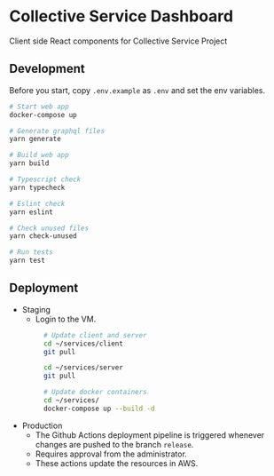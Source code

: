 # Collective Service Dashboard

Client side React components for Collective Service Project

## Development

Before you start, copy `.env.example` as `.env` and set the env variables.

```bash
# Start web app
docker-compose up
```

```bash
# Generate graphql files
yarn generate

# Build web app
yarn build

# Typescript check
yarn typecheck

# Eslint check
yarn eslint

# Check unused files
yarn check-unused

# Run tests
yarn test
```

## Deployment
- Staging
    - Login to the VM.
      ```bash
        # Update client and server
        cd ~/services/client
        git pull

        cd ~/services/server
        git pull

        # Update docker containers
        cd ~/services/
        docker-compose up --build -d
      ```
- Production
    - The Github Actions deployment pipeline is triggered whenever changes are pushed to the branch `release`.
    - Requires approval from the administrator.
    - These actions update the resources in AWS.
